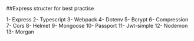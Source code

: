##Express structer for best practise

1- Express
2- Typescript
3- Webpack
4- Dotenv
5- Bcrypt
6- Compression
7- Cors
8- Helmet
9- Mongoose
10- Passport
11- Jwt-simple
12- Nodemon
13- Morgan